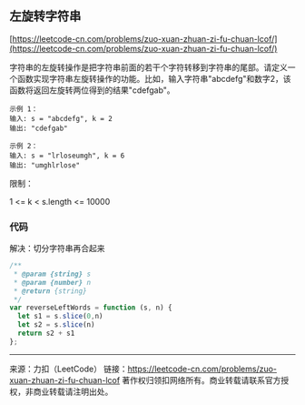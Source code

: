 ## 左旋转字符串

[https://leetcode-cn.com/problems/zuo-xuan-zhuan-zi-fu-chuan-lcof/](https://leetcode-cn.com/problems/zuo-xuan-zhuan-zi-fu-chuan-lcof/)


字符串的左旋转操作是把字符串前面的若干个字符转移到字符串的尾部。请定义一个函数实现字符串左旋转操作的功能。比如，输入字符串"abcdefg"和数字2，该函数将返回左旋转两位得到的结果"cdefgab"。

```
示例 1：
输入: s = "abcdefg", k = 2
输出: "cdefgab"

示例 2：
输入: s = "lrloseumgh", k = 6
输出: "umghlrlose"
```

限制：

1 <= k < s.length <= 10000




### 代码

解决：切分字符串再合起来

```javascript
/**
 * @param {string} s
 * @param {number} n
 * @return {string}
 */
var reverseLeftWords = function (s, n) {
  let s1 = s.slice(0,n)
  let s2 = s.slice(n)
  return s2 + s1
};
```





----

来源：力扣（LeetCode）
链接：https://leetcode-cn.com/problems/zuo-xuan-zhuan-zi-fu-chuan-lcof
著作权归领扣网络所有。商业转载请联系官方授权，非商业转载请注明出处。






